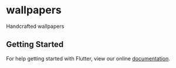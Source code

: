 # wallpapers

Handcrafted wallpapers

## Getting Started

For help getting started with Flutter, view our online
[documentation](https://flutter.io/).

